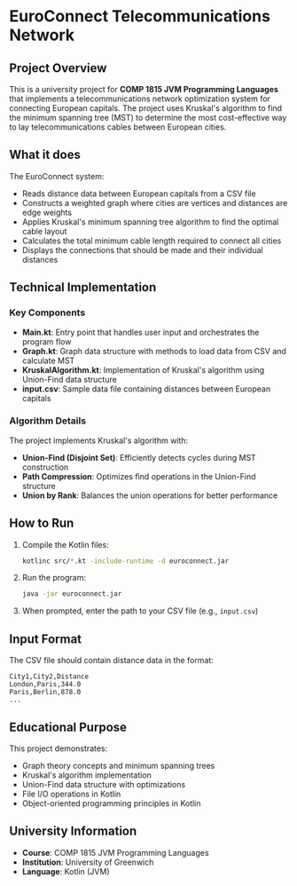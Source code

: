 # EuroConnect Telecommunications Network

## Project Overview

This is a university project for **COMP 1815 JVM Programming Languages** that implements a telecommunications network optimization system for connecting European capitals. The project uses Kruskal's algorithm to find the minimum spanning tree (MST) to determine the most cost-effective way to lay telecommunications cables between European cities.

## What it does

The EuroConnect system:
- Reads distance data between European capitals from a CSV file
- Constructs a weighted graph where cities are vertices and distances are edge weights
- Applies Kruskal's minimum spanning tree algorithm to find the optimal cable layout
- Calculates the total minimum cable length required to connect all cities
- Displays the connections that should be made and their individual distances

## Technical Implementation

### Key Components

- **Main.kt**: Entry point that handles user input and orchestrates the program flow
- **Graph.kt**: Graph data structure with methods to load data from CSV and calculate MST
- **KruskalAlgorithm.kt**: Implementation of Kruskal's algorithm using Union-Find data structure
- **input.csv**: Sample data file containing distances between European capitals

### Algorithm Details

The project implements Kruskal's algorithm with:
- **Union-Find (Disjoint Set)**: Efficiently detects cycles during MST construction
- **Path Compression**: Optimizes find operations in the Union-Find structure  
- **Union by Rank**: Balances the union operations for better performance

## How to Run

1. Compile the Kotlin files:
   ```bash
   kotlinc src/*.kt -include-runtime -d euroconnect.jar
   ```

2. Run the program:
   ```bash
   java -jar euroconnect.jar
   ```

3. When prompted, enter the path to your CSV file (e.g., `input.csv`)

## Input Format

The CSV file should contain distance data in the format:
```
City1,City2,Distance
London,Paris,344.0
Paris,Berlin,878.0
...
```

## Educational Purpose

This project demonstrates:
- Graph theory concepts and minimum spanning trees
- Kruskal's algorithm implementation
- Union-Find data structure with optimizations
- File I/O operations in Kotlin
- Object-oriented programming principles in Kotlin

## University Information

- **Course**: COMP 1815 JVM Programming Languages
- **Institution**: University of Greenwich
- **Language**: Kotlin (JVM)